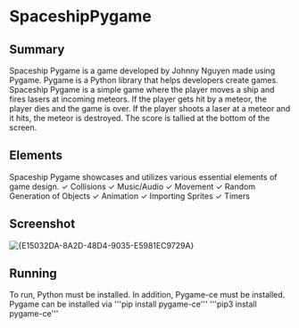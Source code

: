 ﻿# SpaceshipPygame
## Summary
Spaceship Pygame is a game developed by Johnny Nguyen made using Pygame. Pygame is a Python library that helps developers create games. Spaceship Pygame is a simple game where the player moves a ship and fires lasers at incoming meteors. If the player gets hit by a meteor, the player dies and the game is over. If the player shoots a laser at a meteor and it hits, the meteor is destroyed. The score is tallied at the bottom of the screen.

## Elements
Spaceship Pygame showcases and utilizes various essential elements of game design. 
✓ Collisions
✓ Music/Audio
✓ Movement
✓ Random Generation of Objects
✓ Animation
✓ Importing Sprites
✓ Timers

## Screenshot
![{E15032DA-8A2D-48D4-9035-E5981EC9729A}](https://github.com/user-attachments/assets/d5a9f865-89f7-4a75-a5c5-8dea1f2d5846)

## Running
To run, Python must be installed. In addition, Pygame-ce must be installed. 
Pygame can be installed via 
'''pip install pygame-ce''' 
'''pip3 install pygame-ce'''
